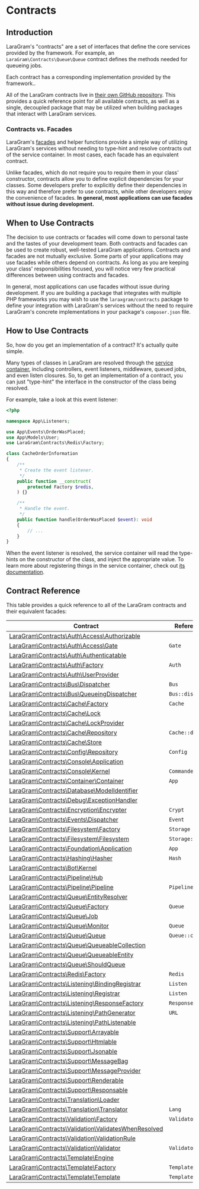 # Contracts

<a name="introduction"></a>
## Introduction

LaraGram's "contracts" are a set of interfaces that define the core services provided by the framework. For example, an `LaraGram\Contracts\Queue\Queue` contract defines the methods needed for queueing jobs.

Each contract has a corresponding implementation provided by the framework..

All of the LaraGram contracts live in [their own GitHub repository](https://github.com/laraxgram/contracts). This provides a quick reference point for all available contracts, as well as a single, decoupled package that may be utilized when building packages that interact with LaraGram services.

<a name="contracts-vs-facades"></a>
### Contracts vs. Facades

LaraGram's [facades](/src/facades.mds.md) and helper functions provide a simple way of utilizing LaraGram's services without needing to type-hint and resolve contracts out of the service container. In most cases, each facade has an equivalent contract.

Unlike facades, which do not require you to require them in your class' constructor, contracts allow you to define explicit dependencies for your classes. Some developers prefer to explicitly define their dependencies in this way and therefore prefer to use contracts, while other developers enjoy the convenience of facades. **In general, most applications can use facades without issue during development.**

<a name="when-to-use-contracts"></a>
## When to Use Contracts

The decision to use contracts or facades will come down to personal taste and the tastes of your development team. Both contracts and facades can be used to create robust, well-tested LaraGram applications. Contracts and facades are not mutually exclusive. Some parts of your applications may use facades while others depend on contracts. As long as you are keeping your class' responsibilities focused, you will notice very few practical differences between using contracts and facades.

In general, most applications can use facades without issue during development. If you are building a package that integrates with multiple PHP frameworks you may wish to use the `laraxgram/contracts` package to define your integration with LaraGram's services without the need to require LaraGram's concrete implementations in your package's `composer.json` file.

<a name="how-to-use-contracts"></a>
## How to Use Contracts

So, how do you get an implementation of a contract? It's actually quite simple.

Many types of classes in LaraGram are resolved through the [service container](/src/container.mdr.md), including controllers, event listeners, middleware, queued jobs, and even listen closures. So, to get an implementation of a contract, you can just "type-hint" the interface in the constructor of the class being resolved.

For example, take a look at this event listener:

```php
<?php

namespace App\Listeners;

use App\Events\OrderWasPlaced;
use App\Models\User;
use LaraGram\Contracts\Redis\Factory;

class CacheOrderInformation
{
    /**
     * Create the event listener.
     */
    public function __construct(
        protected Factory $redis,
    ) {}

    /**
     * Handle the event.
     */
    public function handle(OrderWasPlaced $event): void
    {
        // ...
    }
}
```

When the event listener is resolved, the service container will read the type-hints on the constructor of the class, and inject the appropriate value. To learn more about registering things in the service container, check out [its documentation](/src/container.mdr.md).

<a name="contract-reference"></a>
## Contract Reference

This table provides a quick reference to all of the LaraGram contracts and their equivalent facades:

<div class="overflow-auto">

| Contract                                                                                                                                            | References Facade        |
|-----------------------------------------------------------------------------------------------------------------------------------------------------|--------------------------|
| [LaraGram\Contracts\Auth\Access\Authorizable](https://github.com/laraxgram/contracts/blob/{{version}}/Auth/Access/Authorizable.php)                 | &nbsp;                   |
| [LaraGram\Contracts\Auth\Access\Gate](https://github.com/laraxgram/contracts/blob/{{version}}/Auth/Access/Gate.php)                                 | `Gate`                   |
| [LaraGram\Contracts\Auth\Authenticatable](https://github.com/laraxgram/contracts/blob/{{version}}/Auth/Authenticatable.php)                         | &nbsp;                   |
| [LaraGram\Contracts\Auth\Factory](https://github.com/laraxgram/contracts/blob/{{version}}/Auth/Factory.php)                                         | `Auth`                   |
| [LaraGram\Contracts\Auth\UserProvider](https://github.com/laraxgram/contracts/blob/{{version}}/Auth/UserProvider.php)                               | &nbsp;                   |
| [LaraGram\Contracts\Bus\Dispatcher](https://github.com/laraxgram/contracts/blob/{{version}}/Bus/Dispatcher.php)                                     | `Bus`                    |
| [LaraGram\Contracts\Bus\QueueingDispatcher](https://github.com/laraxgram/contracts/blob/{{version}}/Bus/QueueingDispatcher.php)                     | `Bus::dispatchToQueue()` |
| [LaraGram\Contracts\Cache\Factory](https://github.com/laraxgram/contracts/blob/{{version}}/Cache/Factory.php)                                       | `Cache`                  |
| [LaraGram\Contracts\Cache\Lock](https://github.com/laraxgram/contracts/blob/{{version}}/Cache/Lock.php)                                             | &nbsp;                   |
| [LaraGram\Contracts\Cache\LockProvider](https://github.com/laraxgram/contracts/blob/{{version}}/Cache/LockProvider.php)                             | &nbsp;                   |
| [LaraGram\Contracts\Cache\Repository](https://github.com/laraxgram/contracts/blob/{{version}}/Cache/Repository.php)                                 | `Cache::driver()`        |
| [LaraGram\Contracts\Cache\Store](https://github.com/laraxgram/contracts/blob/{{version}}/Cache/Store.php)                                           | &nbsp;                   |
| [LaraGram\Contracts\Config\Repository](https://github.com/laraxgram/contracts/blob/{{version}}/Config/Repository.php)                               | `Config`                 |
| [LaraGram\Contracts\Console\Application](https://github.com/laraxgram/contracts/blob/{{version}}/Console/Application.php)                           | &nbsp;                   |
| [LaraGram\Contracts\Console\Kernel](https://github.com/laraxgram/contracts/blob/{{version}}/Console/Kernel.php)                                     | `Commander`              |
| [LaraGram\Contracts\Container\Container](https://github.com/laraxgram/contracts/blob/{{version}}/Container/Container.php)                           | `App`                    |
| [LaraGram\Contracts\Database\ModelIdentifier](https://github.com/laraxgram/contracts/blob/{{version}}/Database/ModelIdentifier.php)                 | &nbsp;                   |
| [LaraGram\Contracts\Debug\ExceptionHandler](https://github.com/laraxgram/contracts/blob/{{version}}/Debug/ExceptionHandler.php)                     | &nbsp;                   |
| [LaraGram\Contracts\Encryption\Encrypter](https://github.com/laraxgram/contracts/blob/{{version}}/Encryption/Encrypter.php)                         | `Crypt`                  |
| [LaraGram\Contracts\Events\Dispatcher](https://github.com/laraxgram/contracts/blob/{{version}}/Events/Dispatcher.php)                               | `Event`                  |
| [LaraGram\Contracts\Filesystem\Factory](https://github.com/laraxgram/contracts/blob/{{version}}/Filesystem/Factory.php)                             | `Storage`                |
| [LaraGram\Contracts\Filesystem\Filesystem](https://github.com/laraxgram/contracts/blob/{{version}}/Filesystem/Filesystem.php)                       | `Storage::disk()`        |
| [LaraGram\Contracts\Foundation\Application](https://github.com/laraxgram/contracts/blob/{{version}}/Foundation/Application.php)                     | `App`                    |
| [LaraGram\Contracts\Hashing\Hasher](https://github.com/laraxgram/contracts/blob/{{version}}/Hashing/Hasher.php)                                     | `Hash`                   |
| [LaraGram\Contracts\Bot\Kernel](https://github.com/laraxgram/contracts/blob/{{version}}/Bot/Kernel.php)                                             | &nbsp;                   |
| [LaraGram\Contracts\Pipeline\Hub](https://github.com/laraxgram/contracts/blob/{{version}}/Pipeline/Hub.php)                                         | &nbsp;                   |
| [LaraGram\Contracts\Pipeline\Pipeline](https://github.com/laraxgram/contracts/blob/{{version}}/Pipeline/Pipeline.php)                               | `Pipeline`               |
| [LaraGram\Contracts\Queue\EntityResolver](https://github.com/laraxgram/contracts/blob/{{version}}/Queue/EntityResolver.php)                         | &nbsp;                   |
| [LaraGram\Contracts\Queue\Factory](https://github.com/laraxgram/contracts/blob/{{version}}/Queue/Factory.php)                                       | `Queue`                  |
| [LaraGram\Contracts\Queue\Job](https://github.com/laraxgram/contracts/blob/{{version}}/Queue/Job.php)                                               | &nbsp;                   |
| [LaraGram\Contracts\Queue\Monitor](https://github.com/laraxgram/contracts/blob/{{version}}/Queue/Monitor.php)                                       | `Queue`                  |
| [LaraGram\Contracts\Queue\Queue](https://github.com/laraxgram/contracts/blob/{{version}}/Queue/Queue.php)                                           | `Queue::connection()`    |
| [LaraGram\Contracts\Queue\QueueableCollection](https://github.com/laraxgram/contracts/blob/{{version}}/Queue/QueueableCollection.php)               | &nbsp;                   |
| [LaraGram\Contracts\Queue\QueueableEntity](https://github.com/laraxgram/contracts/blob/{{version}}/Queue/QueueableEntity.php)                       | &nbsp;                   |
| [LaraGram\Contracts\Queue\ShouldQueue](https://github.com/laraxgram/contracts/blob/{{version}}/Queue/ShouldQueue.php)                               | &nbsp;                   |
| [LaraGram\Contracts\Redis\Factory](https://github.com/laraxgram/contracts/blob/{{version}}/Redis/Factory.php)                                       | `Redis`                  |
| [LaraGram\Contracts\Listening\BindingRegistrar](https://github.com/laraxgram/contracts/blob/{{version}}/Listening/BindingRegistrar.php)             | `Listen`                 |
| [LaraGram\Contracts\Listening\Registrar](https://github.com/laraxgram/contracts/blob/{{version}}/Listening/Registrar.php)                           | `Listen`                 |
| [LaraGram\Contracts\Listening\ResponseFactory](https://github.com/laraxgram/contracts/blob/{{version}}/Listening/ResponseFactory.php)               | `Response`               |
| [LaraGram\Contracts\Listening\PathGenerator](https://github.com/laraxgram/contracts/blob/{{version}}/Listening/PathGenerator.php)                   | `URL`                    |
| [LaraGram\Contracts\Listening\PathListenable](https://github.com/laraxgram/contracts/blob/{{version}}/Listening/PathListenable.php)                 | &nbsp;                   |
| [LaraGram\Contracts\Support\Arrayable](https://github.com/laraxgram/contracts/blob/{{version}}/Support/Arrayable.php)                               | &nbsp;                   |
| [LaraGram\Contracts\Support\Htmlable](https://github.com/laraxgram/contracts/blob/{{version}}/Support/Htmlable.php)                                 | &nbsp;                   |
| [LaraGram\Contracts\Support\Jsonable](https://github.com/laraxgram/contracts/blob/{{version}}/Support/Jsonable.php)                                 | &nbsp;                   |
| [LaraGram\Contracts\Support\MessageBag](https://github.com/laraxgram/contracts/blob/{{version}}/Support/MessageBag.php)                             | &nbsp;                   |
| [LaraGram\Contracts\Support\MessageProvider](https://github.com/laraxgram/contracts/blob/{{version}}/Support/MessageProvider.php)                   | &nbsp;                   |
| [LaraGram\Contracts\Support\Renderable](https://github.com/laraxgram/contracts/blob/{{version}}/Support/Renderable.php)                             | &nbsp;                   |
| [LaraGram\Contracts\Support\Responsable](https://github.com/laraxgram/contracts/blob/{{version}}/Support/Responsable.php)                           | &nbsp;                   |
| [LaraGram\Contracts\Translation\Loader](https://github.com/laraxgram/contracts/blob/{{version}}/Translation/Loader.php)                             | &nbsp;                   |
| [LaraGram\Contracts\Translation\Translator](https://github.com/laraxgram/contracts/blob/{{version}}/Translation/Translator.php)                     | `Lang`                   |
| [LaraGram\Contracts\Validation\Factory](https://github.com/laraxgram/contracts/blob/{{version}}/Validation/Factory.php)                             | `Validator`              |
| [LaraGram\Contracts\Validation\ValidatesWhenResolved](https://github.com/laraxgram/contracts/blob/{{version}}/Validation/ValidatesWhenResolved.php) | &nbsp;                   |
| [LaraGram\Contracts\Validation\ValidationRule](https://github.com/laraxgram/contracts/blob/{{version}}/Validation/ValidationRule.php)               | &nbsp;                   |
| [LaraGram\Contracts\Validation\Validator](https://github.com/laraxgram/contracts/blob/{{version}}/Validation/Validator.php)                         | `Validator::make()`      |
| [LaraGram\Contracts\Template\Engine](https://github.com/laraxgram/contracts/blob/{{version}}/Template/Engine.php)                                   | &nbsp;                   |
| [LaraGram\Contracts\Template\Factory](https://github.com/laraxgram/contracts/blob/{{version}}/Template/Factory.php)                                 | `Template`               |
| [LaraGram\Contracts\Template\Template](https://github.com/laraxgram/contracts/blob/{{version}}/Template/Template.php)                               | `Template::make()`       |

</div>
